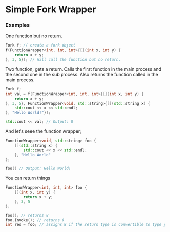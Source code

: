 # Simple Fork Wrapper

### Examples 

One function but no return. 
```cpp
Fork f; // create a fork object
f(FunctionWrapper<int, int, int>{[](int x, int y) {
    return x + y;
}, 3, 5}); // Will call the function but no return. 
```

Two function, gets a return. Calls the first function in the main process and the second one in the sub process. Also returns the function called in the main process. 
```cpp
Fork f; 
int val = f(FunctionWrapper<int, int, int>{[](int x, int y) {
    return x + y;
}, 3, 5}, FunctionWrapper<void, std::string>{[](std::string x) {
    std::cout << x << std::endl;
}, "Hello World!"}); 

std::cout << val; // Output: 8
```
And let's seee the function wrapper; 
```cpp
FunctionWrapper<void, std::string> foo {
    [](std::string x) {
        std::cout << x << std::endl;
    }, "Hello World"
};

foo() // Output: Hello World!
```
You can return things
```cpp
FunctionWrapper<int, int, int> foo {
    [](int x, int y) {
        return x + y; 
    }, 3, 5
};

foo(); // returns 8
foo.Invoke(); // returns 8
int res = foo; // assigns 8 if the return type is convertible to type you try to assign 
```
